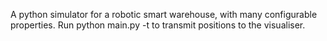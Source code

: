 A python simulator for a robotic smart warehouse, with many configurable properties.
Run python main.py -t to transmit positions to the visualiser.

